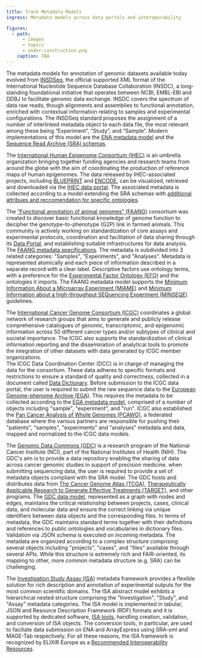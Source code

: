 ```yaml
---
title: Track Metadata Models
ingress: Metadata models across data portals and interoperability

figures:
  - path:
      - images
      - topics
      - under-construction.png
    caption: TBA
---
```


The metadata models for annotation of genomic datasets available today evolved from
[INSDSeq](https://www.insdc.org/documents/xml-status), the official supported XML format of the
International Nucleotide Sequence Database Collaboration (INSDC), a long-standing foundational
initiative that operates between NCBI, EMBL-EBI and DDBJ to facilitate genomic data exchange. INSDC
covers the spectrum of data raw reads, though alignments and assemblies to functional annotation,
enriched with contextual information relating to samples and experimental configurations. The
INSDSeq standard proposes the assignment of a number of interlinked metadata object to each data
file, the most relevant among these being “Experiment”, “Study”, and “Sample”. Modern
implementations of this model are the
[ENA metadata model](https://ena-docs.readthedocs.io/en/latest/submit/general-guide/metadata.html)
and the
[Sequence Read Archive (SRA) schemas](https://trace.ncbi.nlm.nih.gov/Traces/sra/sra.cgi?view=xml_schemas).

The [International Human Epigenome Consortium (IHEC)](http://ihec-epigenomes.org/) is an umbrella
organization bringing together funding agencies and research teams from around the globe with the
aim of coordinating the production of reference maps of human epigenomes. The data released by
IHEC-associated projects, including [BLUEPRINT](http://blueprint-data.bsc.es/) and
[ENCODE](https://www.encodeproject.org/), can be visualized, retrieved and downloaded via the
[IHEC data portal](https://epigenomesportal.ca/ihec/index.html). The associated metadata is
collected according to a model extending the SRA schemas with
[additional attribues and reccomendation for specific ontologies](https://github.com/IHEC/ihec-metadata/blob/master/specs/Ihec_metadata_specification.md).

The
[“Functional annotation of animal genomes” (FAANG)](https://www.animalgenome.org/community/FAANG/)
consortium was created to discover basic functional knowledge of genome function to decipher the
genotype-to-phenotype (G2P) link in farmed animals. This community is actively working on
standardization of core assays and experimental protocols, coordination and facilitation of data
sharing through its [Data Portal](https://data.faang.org/home), and establishing suitable
infrastructures for data analysis. The
[FAANG metadata specifications](https://github.com/FAANG/dcc-metadata/blob/master/docs/faang_metadata_overview.md).
The metadata is subdivided into 3 related categories: "Samples", "Experiments", and "Analyses".
Metadata is represented atomically and each piece of information described in a separate record with
a clear label. Descriptive factors use ontology terms, with a preference for the
[Experimental Factor Ontology (EFO)](https://www.ebi.ac.uk/efo/) and the ontologies it imports. The
FAANG metadata model supports the
[Minimum Information About a Microarray Experiment (MIAME)](https://www.fged.org/projects/miame/)
and
[Minimum Information about a high-throughput SEQuencing Experiment (MINSEQE)](https://www.fged.org/projects/minseqe/)
guidelines.

The [International Cancer Genome Consortium (ICGC)](https://icgc.org/) coordinates a global network
of research groups that aims to generate and publicly release comprehensive catalogues of genomic,
transcriptomic, and epigenomic information across 50 different cancer types and/or subtypes of
clinical and societal importance. The ICGC also supports the standardization of clinical information
reporting and the dissemination of analytical tools to promote the integration of other datasets
with data generated by ICGC member organizations.  
The ICGC Data Coordination Center (DCC) is in charge of managing the data for the consortium. These
data adheres to specific formats and restrictions to ensure a standard of quality and correctness,
collected in a document called [Data Dictionary](https://docs.icgc.org/dictionary/viewer/). Before
submission to the ICGC data portal, the user is required to submit the raw sequence data to the
[European Genome-phenome Archive (EGA)](https://ega-archive.org/). This requires the metadata to be
collected according to the
[EGA metadata model](https://docs.icgc.org/submission/guide/overview/submitting-raw-data-ega/#fragment-of-the-sample-xml-file),
comprised of a number of objects including "sample", "experiment", and "run". ICGC also established
the [Pan Cancer Analysis of Whole Genomes (PCAWG)](https://dcc.icgc.org/pcawg), a federated database
where the various partners are responsible for pushing their "patients", "samples", "experiments"
and "analyses" metadata and data, mapped and normalized to the ICGC data models.

The [Genomic Data Commons (GDC)](https://gdc.cancer.gov/about-gdc) is a research program of the
National Cancer Institute (NCI), part of the National Institutes of Health (NIH). The GDC's aim is
to provide a data repository enabling the sharing of data across cancer genomic studies in support
of precision medicine. when submitting sequencing data, the user is required to provide a set of
metadata objects compliant with the SRA model. The GDC hosts and distributes data from
[The Cancer Genome Atlas (TCGA)](https://www.cancer.gov/about-nci/organization/ccg/research/structural-genomics/tcga),
[Therapeutically Applicable Research to Generate Effective Treatments (TARGET)](https://ocg.cancer.gov/programs/target),
and other programs. The [GDC data model](https://gdc.cancer.gov/developers/gdc-data-model),
represented as a graph with nodes and edges, maintains the critical relationship between projects,
cases, clinical data, and molecular data and ensure the correct linking via unique identifiers
between data objects and the corresponding files. In terms of metadata, the GDC maintains standard
terms together with their definitions and references to public ontologies and vocabularies in
dictionary files. Validation via JSON schema is executed on incoming metadata. The metadata are
organized according to a complex structure comprising several objects including "projects", "cases",
and "files" available through several APIs. While this structure is extremely rich and
FAIR-oriented, its mapping to other, more common metadata structure (e.g. SRA) can be challenging.

The [Investigation Study Assay (ISA)](https://isa-specs.readthedocs.io/en/latest/isamodel.html#)
metadata framework provides a flexible solution for rich description and annotation of experimental
outputs for the most common scientific domains. The ISA abstract model exhibits a hierarchical
nested structure comprising the "Investigation", "Study", and "Assay" metadata categories. The ISA
model is implemented in tabular, JSON and Resource Description Framework (RDF) formats and it is
supported by dedicated software, [ISA tools](https://isa-tools.org/), handling creation, validation,
and conversion of ISA objects. The conversion tools, in particular, are used to faciliate data
submission on ENA and ArrayExpress using SRA-xml and MAGE-Tab respectively. For all these reasons,
the ISA framework is recognized by ELIXIR Europe as a
[Recommended Interoperability Resources](https://elixir-europe.org/platforms/interoperability/rir-selection#:~:text=An%20ELIXIR%20Recommended%20Interoperability%20Resource,thus%20supporting%20the%20FAIR%20Principles).
